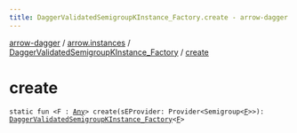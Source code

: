 ```yaml
---
title: DaggerValidatedSemigroupKInstance_Factory.create - arrow-dagger
---
```


[arrow-dagger](../../index.html) / [arrow.instances](../index.html) / [DaggerValidatedSemigroupKInstance_Factory](index.html) / [create](./create.html)

# create

`static fun <F : `[`Any`](https://kotlinlang.org/api/latest/jvm/stdlib/kotlin/-any/index.html)`> create(sEProvider: Provider<Semigroup<`[`F`](create.html#F)`>>): `[`DaggerValidatedSemigroupKInstance_Factory`](index.html)`<`[`F`](create.html#F)`>`